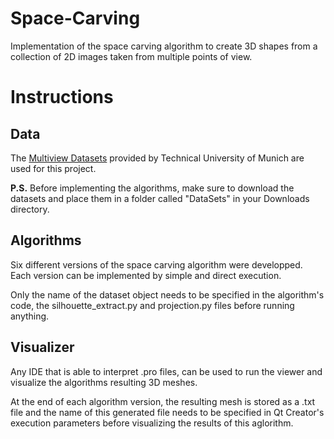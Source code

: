 # Space-Carving
Implementation of the space carving algorithm to create 3D shapes from a collection of 2D images taken from multiple points of view.

# Instructions

## Data

The [Multiview Datasets](https://vision.in.tum.de/data/datasets/3dreconstruction) provided by Technical University of Munich are used for this project.

**P.S.** Before implementing the algorithms, make sure to download the datasets and place them in a folder called "DataSets" in your Downloads directory.

## Algorithms

Six different versions of the space carving algorithm were developped. Each version can be implemented by simple and direct execution. 

Only the name of the dataset object needs to be specified in the algorithm's code, the silhouette_extract.py and projection.py files before running anything.

## Visualizer

Any IDE that is able to interpret .pro files, can be used to run the viewer and visualize the algorithms resulting 3D meshes.

At the end of each algorithm version, the resulting mesh is stored as a .txt file and the name of this generated file needs to be specified in Qt Creator's execution parameters before visualizing the results of this aglorithm.
